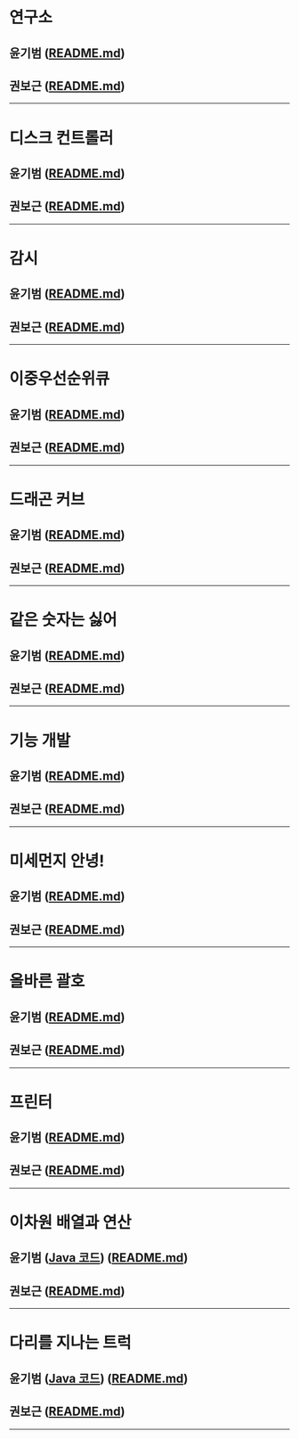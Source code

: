 # 연구소
## 윤기범 ([README.md](src/연구소_윤기범.md))
## 권보근 ([README.md](src/연구소_권보근.md))
<hr>

# 디스크 컨트롤러
## 윤기범 ([README.md](src/디스크컨트롤러_윤기범.md))
## 권보근 ([README.md](src/디스크컨트롤러_권보근.md))
<hr>

# 감시
## 윤기범 ([README.md](src/감시_윤기범.md))
## 권보근 ([README.md](src/감시_권보근.md))
<hr>

# 이중우선순위큐
## 윤기범 ([README.md](src/이중우선순위큐_윤기범.md))
## 권보근 ([README.md](src/이중우선순위큐_권보근.md))
<hr>

# 드래곤 커브
## 윤기범 ([README.md](src/드래곤커브_윤기범.md))
## 권보근 ([README.md](src/드래곤커브_권보근.md))
<hr>

# 같은 숫자는 싫어
## 윤기범 ([README.md](src/같은숫자는싫어_윤기범.md))
## 권보근 ([README.md](src/같은숫자는싫어_권보근.md))
<hr>

# 기능 개발
## 윤기범 ([README.md](src/기능개발_.md))
## 권보근 ([README.md](src/기능개발_권보근.md))
<hr>

# 미세먼지 안녕!
## 윤기범 ([README.md](src/미세먼지안녕_윤기범.md))
## 권보근 ([README.md](src/미세먼지안녕_권보근.md))
<hr>

# 올바른 괄호
## 윤기범 ([README.md](src/올바른괄호_윤기범.md))
## 권보근 ([README.md](src/올바른괄호_권보근.md))
<hr>

# 프린터
## 윤기범 ([README.md](src/프린터_윤기범.md))
## 권보근 ([README.md](src/프린터_권보근.md))
<hr>

# 이차원 배열과 연산
## 윤기범 ([Java 코드](백준_이차원배열과연산_윤기범.Java)) ([README.md](src/이차원배열과연산_윤기범.md))
## 권보근 ([README.md](src/이차원배열과연산_권보근.md))
<hr>

# 다리를 지나는 트럭
## 윤기범 ([Java 코드](프로_다리를지나는트럭_윤기범.java)) ([README.md](src/다리를지나는트럭_윤기범.md))
## 권보근 ([README.md](src/다리를지나는트럭_권보근.md))
<hr>
